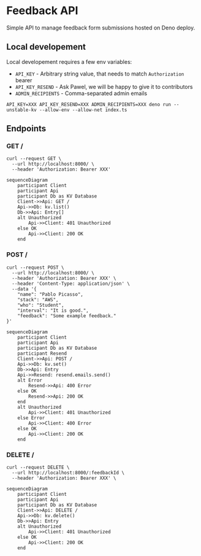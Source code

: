 # Feedback API

Simple API to manage feedback form submissions hosted on Deno deploy.

## Local developement

Local developement requires a few env variables:

- `API_KEY` - Arbitrary string value, that needs to match `Authorization` bearer
- `API_KEY_RESEND` - Ask Pawel, we will be happy to give it to contributors
- `ADMIN_RECIPIENTS` - Comma-separated admin emails

```
API_KEY=XXX API_KEY_RESEND=XXX ADMIN_RECIPIENTS=XXX deno run --unstable-kv --allow-env --allow-net index.ts
```

## Endpoints

### GET /

```
curl --request GET \
  --url http://localhost:8000/ \
  --header 'Authorization: Bearer XXX'
```

```mermaid
sequenceDiagram
    participant Client
    participant Api
    participant Db as KV Database
    Client->>Api: GET /
    Api->>Db: kv.list()
    Db->>Api: Entry[]
    alt Unauthorized
        Api->>Client: 401 Unauthorized
    else OK
        Api->>Client: 200 OK
    end
```

### POST /

```
curl --request POST \
  --url http://localhost:8000/ \
  --header 'Authorization: Bearer XXX' \
  --header 'Content-Type: application/json' \
  --data '{
	"name": "Pablo Picasso",
	"stack": "AWS",
	"who": "Student",
	"interval": "It is good.",
	"feedback": "Some example feedback."
}'
```

```mermaid
sequenceDiagram
    participant Client
    participant Api
    participant Db as KV Database
    participant Resend
    Client->>Api: POST /
    Api->>Db: kv.set()
    Db->>Api: Entry
    Api->>Resend: resend.emails.send()
    alt Error
        Resend->>Api: 400 Error
    else OK
        Resend->>Api: 200 OK
    end
    alt Unauthorized
        Api->>Client: 401 Unauthorized
    else Error
        Api->>Client: 400 Error
    else OK
        Api->>Client: 200 OK
    end
```

### DELETE /

```
curl --request DELETE \
  --url http://localhost:8000/:feedbackId \
  --header 'Authorization: Bearer XXX' \
```

```mermaid
sequenceDiagram
    participant Client
    participant Api
    participant Db as KV Database
    Client->>Api: DELETE /
    Api->>Db: kv.delete()
    Db->>Api: Entry
    alt Unauthorized
        Api->>Client: 401 Unauthorized
    else OK
        Api->>Client: 200 OK
    end
```
